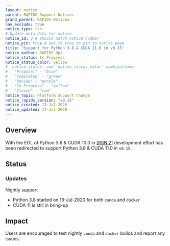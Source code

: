 ```yaml
---
layout: notice
parent: RAPIDS Support Notices
grand_parent: RAPIDS Notices
nav_exclude: true
notice_type: rsn
# Update meta-data for notice
notice_id: 3 # should match notice number
notice_pin: true # set to true to pin to notice page
title: "Support for Python 3.8 & CUDA 11.0 in v0.15"
notice_author: RAPIDS Ops
notice_status: In Progress
notice_status_color: yellow
# 'notice_status' and 'notice_status_color' combinations:
#   "Proposal" - "blue"
#   "Completed" - "green" 
#   "Review" - "purple"
#   "In Progress" - "yellow"
#   "Closed" - "red"
notice_topic: Platform Support Change
notice_rapids_version: "v0.15"
notice_created: 13-Jul-2020
notice_updated: 17-Jul-2020
---
```


## Overview

With the EOL of Python 3.6 & CUDA 10.0 in [[RSN 2]](/notices/rsn0002) development effort has been redirected to support Python 3.8 & CUDA 11.0 in `v0.15`.

## Status

### Updates

Nightly support

- Python 3.8 started on 16-Jul-2020 for both `conda` and `docker`
- CUDA 11 is still in bring-up

## Impact

Users are encouraged to test nightly `conda` and `docker` builds and report any issues.